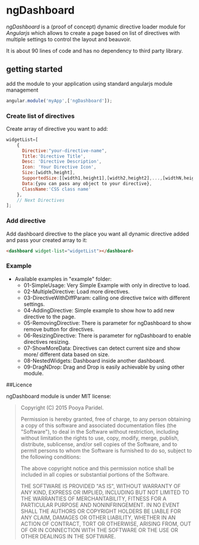 # ngDashboard

*ngDashboard* is a (proof of concept) dynamic directive loader module for *Angularjs* which allows to create a page based on list of directives with multiple settings to control the layout and beauvoir.

It is about 90 lines of code and has no dependency to third party library.

## getting started

add the module to your application using standard angularjs module management
```javascript
angular.module('myApp',['ngDashboard']);
```
### Create list of directives

Create array of directive you want to add:

```javascript
widgetList=[
    {
      Directive:"your-directive-name",
      Title:'Directive Title',
      Desc: 'Directive Description',
      Icon: 'Your Directive Icon',
      Size:[width,height],
      SupportedSize:[[width1,height1],[width2,height2],...,[widthN,heightN]],
      Data:{you can pass any object to your directive},
      ClassName:'CSS class name'
    },
    // Next Directives
];

```

### Add directive

Add dashboard directive to the place you want all dynamic directive added and pass your created array to it:

```html
<dashboard widget-list="widgetList"></dashboard>
```

### Example

* Available examples in "example" folder:
  * 01-SimpleUsage: Very Simple Example with only in directive to load.
  * 02-MultipleDirective: Load more directives.
  * 03-DirectiveWithDiffParam: calling one directive twice with different settings.
  * 04-AddingDirective: Simple example to show how to add new directive to the page.
  * 05-RemovingDirective: There is parameter for ngDashboard to show remove button for directives.
  * 06-ResizingDirective: There is parameter for ngDashboard to enable directives resizing.
  * 07-ShowMoreData: Directives can detect current size and show more/ different data based on size.
  * 08-NestedWidgets: Dashboard inside another dashboard.
  * 09-DragNDrop: Drag and Drop is easily achievable by using other module.


##Licence

ngDashboard module is under MIT license:

> Copyright (C) 2015 Pooya Paridel.
>
> Permission is hereby granted, free of charge, to any person
> obtaining a copy of this software and associated documentation files
> (the "Software"), to deal in the Software without restriction,
> including without limitation the rights to use, copy, modify, merge,
> publish, distribute, sublicense, and/or sell copies of the Software,
> and to permit persons to whom the Software is furnished to do so,
> subject to the following conditions:
>
> The above copyright notice and this permission notice shall be
> included in all copies or substantial portions of the Software.
>
> THE SOFTWARE IS PROVIDED "AS IS", WITHOUT WARRANTY OF ANY KIND,
> EXPRESS OR IMPLIED, INCLUDING BUT NOT LIMITED TO THE WARRANTIES OF
> MERCHANTABILITY, FITNESS FOR A PARTICULAR PURPOSE AND
> NONINFRINGEMENT. IN NO EVENT SHALL THE AUTHORS OR COPYRIGHT HOLDERS
> BE LIABLE FOR ANY CLAIM, DAMAGES OR OTHER LIABILITY, WHETHER IN AN
> ACTION OF CONTRACT, TORT OR OTHERWISE, ARISING FROM, OUT OF OR IN
> CONNECTION WITH THE SOFTWARE OR THE USE OR OTHER DEALINGS IN THE
> SOFTWARE.
